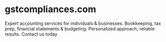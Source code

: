 # gstcompliances.com
Expert accounting services for individuals &amp; businesses. Bookkeeping, tax prep, financial statements &amp; budgeting. Personalized approach, reliable results. Contact us today
